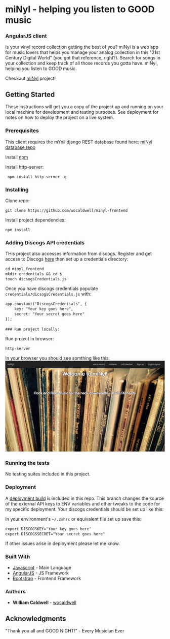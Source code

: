 # miNyl - helping you listen to GOOD music
### AngularJS client

Is your vinyl record collection getting the best of you? miNyl is a web app for music lovers that helps you manage your analog collection in this "21st Century Digital World" (you got that reference, right?). Search for songs in your collection and keep track of all those records you gotta have. miNyl, helping you listen to GOOD music.

Checkout [miNyl](www.williamocaldwell.com/minylclient/) project!

## Getting Started

These instructions will get you a copy of the project up and running on your local machine for development and testing purposes. See deployment for notes on how to deploy the project on a live system.

### Prerequisites

This client requires the mYnil django REST database found here: [miNyl database repo](https://github.com/wocaldwell/minyl-backend)

Install [npm](https://www.npmjs.com/get-npm?utm_source=house&utm_medium=homepage&utm_campaign=free%20orgs&utm_term=Install%20npm)

Install http-server:
```
 npm install http-server -g
```

### Installing

Clone repo:

```
git clone https://github.com/wocaldwell/minyl-frontend
```
Install project dependencies:
```
npm install 
```

### Adding Discogs API credentials

THis project also accesses information from discogs. Register and get access to Discogs [here](https://www.discogs.com/settings/developers) then set up a credentials directory:
```
cd minyl_frontend
mkdir credentials && cd $_
touch dicsogsCredentials.js
```
Once you have discogs credentials populate `credentials/dicsogsCredentials.js` with:
```
app.constant("DiscogsCredentials", {
    key: "Your key goes here",
    secret: "Your secret goes here"
});

### Run project locally:

```
Run project in browser:

```
http-server
```
In your browser you should see somthing like this:
![myNyl screenshot](images/minyl-screen-shot.jpg?raw=true)

### Running the tests

No testing suites included in this project.

### Deployment

A [deployment build](https://github.com/wocaldwell/minyl-frontend/tree/adding-client) is included in this repo. This branch changes the source of the external API keys to ENV variables and other tweaks to the code for my specific deployment. Your discogs credentials should be set up like this:

In your environment's `~/.zshrc` or equivalent file set up save this:
```
export DISCOGSKEY="Your key goes here"
export DISCOGSSECRET="Your secret goes here"
```
If other issues arise in deployment please let me know.

### Built With

* [Javascript](https://www.javascript.com/) - Main Language
* [AngularJS](https://angularjs.org/) - JS Framework
* [Bootstrap](https://maven.apache.org/) - Frontend Framework


### Authors

* **William Caldwell** - [wocaldwell](https://github.com/wocaldwell)


## Acknowledgments

"Thank you all and GOOD NIGHT!" - Every Musician Ever
